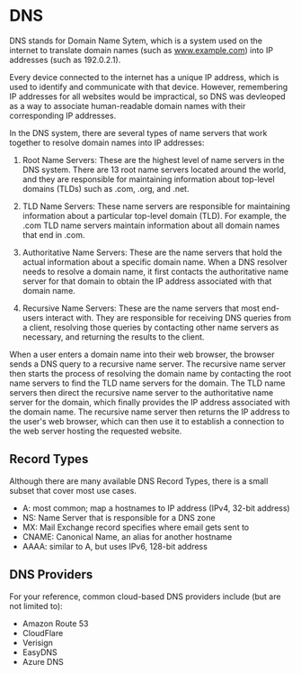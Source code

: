 # DNS

DNS stands for Domain Name Sytem, which is a system used on the internet to translate domain names (such as www.example.com) into IP addresses (such as 192.0.2.1).

Every device connected to the internet has a unique IP address, which is used to identify and communicate with that device. However, remembering IP addresses for all websites would be impractical, so DNS was devleoped as a way to associate human-readable domain names with their corresponding IP addresses.

In the DNS system, there are several types of name servers that work together to resolve domain names into IP addresses:

1. Root Name Servers: These are the highest level of name servers in the DNS system. There are 13 root name servers located around the world, and they are responsible for maintaining information about top-level domains (TLDs) such as .com, .org, and .net.

2. TLD Name Servers: These name servers are responsible for maintaining information about a particular top-level domain (TLD). For example, the .com TLD name servers maintain information about all domain names that end in .com.

3. Authoritative Name Servers: These are the name servers that hold the actual information about a specific domain name. When a DNS resolver needs to resolve a domain name, it first contacts the authoritative name server for that domain to obtain the IP address associated with that domain name.

4. Recursive Name Servers: These are the name servers that most end-users interact with. They are responsible for receiving DNS queries from a client, resolving those queries by contacting other name servers as necessary, and returning the results to the client.

When a user enters a domain name into their web browser, the browser sends a DNS query to a recursive name server. The recursive name server then starts the process of resolving the domain name by contacting the root name servers to find the TLD name servers for the domain. The TLD name servers then direct the recursive name server to the authoritative name server for the domain, which finally provides the IP address associated with the domain name. The recursive name server then returns the IP address to the user's web browser, which can then use it to establish a connection to the web server hosting the requested website.

## Record Types

Although there are many available DNS Record Types, there is a small subset that cover most use cases.

- A: most common; map a hostnames to IP address (IPv4, 32-bit address)
- NS: Name Server that is responsible for a DNS zone
- MX: Mail Exchange record specifies where email gets sent to
- CNAME: Canonical Name, an alias for another hostname
- AAAA: similar to A, but uses IPv6, 128-bit address

## DNS Providers

For your reference, common cloud-based DNS providers include (but are not limited to):

- Amazon Route 53
- CloudFlare
- Verisign
- EasyDNS
- Azure DNS
